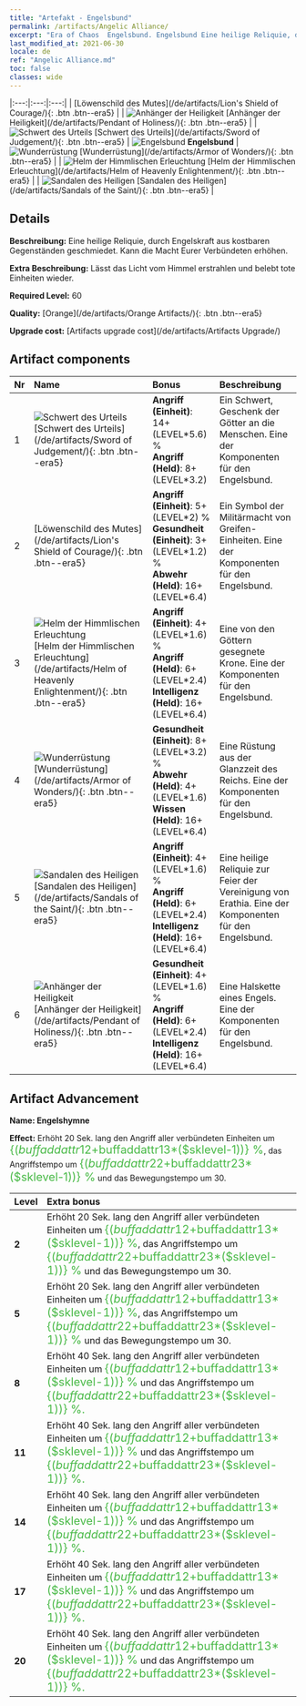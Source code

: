 ```yaml
---
title: "Artefakt - Engelsbund"
permalink: /artifacts/Angelic Alliance/
excerpt: "Era of Chaos  Engelsbund. Engelsbund Eine heilige Reliquie, durch Engelskraft aus kostbaren Gegenständen geschmiedet. Kann die Macht Eurer Verbündeten erhöhen."
last_modified_at: 2021-06-30
locale: de
ref: "Angelic Alliance.md"
toc: false
classes: wide
---
```


  |:---:|:---:|:---:| 
  |  [Löwenschild des Mutes](/de/artifacts/Lion's Shield of Courage/){: .btn .btn--era5} |   | ![Anhänger der Heiligkeit](/images/t/artifact_40416.png) [Anhänger der Heiligkeit](/de/artifacts/Pendant of Holiness/){: .btn .btn--era5} | 
  | ![Schwert des Urteils](/images/t/artifact_40411.png) [Schwert des Urteils](/de/artifacts/Sword of Judgement/){: .btn .btn--era5} | ![Engelsbund](/images/t/icon_artifact_41.png) **Engelsbund** | ![Wunderrüstung](/images/t/artifact_40414.png) [Wunderrüstung](/de/artifacts/Armor of Wonders/){: .btn .btn--era5} | 
  | ![Helm der Himmlischen Erleuchtung](/images/t/artifact_40413.png) [Helm der Himmlischen Erleuchtung](/de/artifacts/Helm of Heavenly Enlightenment/){: .btn .btn--era5} |   | ![Sandalen des Heiligen](/images/t/artifact_40415.png) [Sandalen des Heiligen](/de/artifacts/Sandals of the Saint/){: .btn .btn--era5} | 


## Details

 **Beschreibung:** Eine heilige Reliquie, durch Engelskraft aus kostbaren Gegenständen geschmiedet. Kann die Macht Eurer Verbündeten erhöhen.

 **Extra Beschreibung:** Lässt das Licht vom Himmel erstrahlen und belebt tote Einheiten wieder.

 **Required Level:** 60

 **Quality:** [Orange](/de/artifacts/Orange Artifacts/){: .btn .btn--era5}

 **Upgrade cost:** [Artifacts upgrade cost](/de/artifacts/Artifacts Upgrade/)



## Artifact components

  | Nr |    Name    |   Bonus | Beschreibung | 
  |:---|:-----------|:--------|:------------| 
  | 1 | ![Schwert des Urteils](/images/t/artifact_40411.png) [Schwert des Urteils](/de/artifacts/Sword of Judgement/){: .btn .btn--era5} | **Angriff (Einheit)**: 14+(LEVEL\*5.6) %<br/>**Angriff (Held)**: 8+(LEVEL\*3.2) | Ein Schwert, Geschenk der Götter an die Menschen. Eine der Komponenten für den Engelsbund. | 
  | 2 | [Löwenschild des Mutes](/de/artifacts/Lion's Shield of Courage/){: .btn .btn--era5} | **Angriff (Einheit)**: 5+(LEVEL\*2) %<br/>**Gesundheit (Einheit)**: 3+(LEVEL\*1.2) %<br/>**Abwehr (Held)**: 16+(LEVEL\*6.4) | Ein Symbol der Militärmacht von Greifen-Einheiten. Eine der Komponenten für den Engelsbund. | 
  | 3 | ![Helm der Himmlischen Erleuchtung](/images/t/artifact_40413.png) [Helm der Himmlischen Erleuchtung](/de/artifacts/Helm of Heavenly Enlightenment/){: .btn .btn--era5} | **Angriff (Einheit)**: 4+(LEVEL\*1.6) %<br/>**Angriff (Held)**: 6+(LEVEL\*2.4)<br/>**Intelligenz (Held)**: 16+(LEVEL\*6.4) | Eine von den Göttern gesegnete Krone. Eine der Komponenten für den Engelsbund. | 
  | 4 | ![Wunderrüstung](/images/t/artifact_40414.png) [Wunderrüstung](/de/artifacts/Armor of Wonders/){: .btn .btn--era5} | **Gesundheit (Einheit)**: 8+(LEVEL\*3.2) %<br/>**Abwehr (Held)**: 4+(LEVEL\*1.6)<br/>**Wissen (Held)**: 16+(LEVEL\*6.4) | Eine Rüstung aus der Glanzzeit des Reichs. Eine der Komponenten für den Engelsbund. | 
  | 5 | ![Sandalen des Heiligen](/images/t/artifact_40415.png) [Sandalen des Heiligen](/de/artifacts/Sandals of the Saint/){: .btn .btn--era5} | **Angriff (Einheit)**: 4+(LEVEL\*1.6) %<br/>**Angriff (Held)**: 6+(LEVEL\*2.4)<br/>**Intelligenz (Held)**: 16+(LEVEL\*6.4) | Eine heilige Reliquie zur Feier der Vereinigung von Erathia. Eine der Komponenten für den Engelsbund. | 
  | 6 | ![Anhänger der Heiligkeit](/images/t/artifact_40416.png) [Anhänger der Heiligkeit](/de/artifacts/Pendant of Holiness/){: .btn .btn--era5} | **Gesundheit (Einheit)**: 4+(LEVEL\*1.6) %<br/>**Angriff (Held)**: 6+(LEVEL\*2.4)<br/>**Intelligenz (Held)**: 16+(LEVEL\*6.4) | Eine Halskette eines Engels. Eine der Komponenten für den Engelsbund. | 


## Artifact Advancement

 **Name: Engelshymne**

 **Effect:** Erhöht 20 Sek. lang den Angriff aller verbündeten Einheiten um <span style="color: #48b946;font-size:20px">{($buffaddattr12+$buffaddattr13*($sklevel-1))} %</span>, das Angriffstempo um <span style="color: #48b946;font-size:20px">{($buffaddattr22+$buffaddattr23*($sklevel-1))} %</span> und das Bewegungstempo um 30.

  |  Level  |    Extra bonus  | 
  |:--------|:----------------| 
  | **2** | Erhöht 20 Sek. lang den Angriff aller verbündeten Einheiten um <span style="color: #48b946;font-size:20px">{($buffaddattr12+$buffaddattr13*($sklevel-1))} %</span>, das Angriffstempo um <span style="color: #48b946;font-size:20px">{($buffaddattr22+$buffaddattr23*($sklevel-1))} %</span> und das Bewegungstempo um 30. | 
  | **5** | Erhöht 20 Sek. lang den Angriff aller verbündeten Einheiten um <span style="color: #48b946;font-size:20px">{($buffaddattr12+$buffaddattr13*($sklevel-1))} %</span>, das Angriffstempo um <span style="color: #48b946;font-size:20px">{($buffaddattr22+$buffaddattr23*($sklevel-1))} %</span> und das Bewegungstempo um 30. | 
  | **8** | Erhöht 40 Sek. lang den Angriff aller verbündeten Einheiten um <span style="color: #48b946;font-size:20px">{($buffaddattr12+$buffaddattr13*($sklevel-1))} %</span> und das Angriffstempo um <span style="color: #48b946;font-size:20px">{($buffaddattr22+$buffaddattr23*($sklevel-1))} %.</span> | 
  | **11** | Erhöht 40 Sek. lang den Angriff aller verbündeten Einheiten um <span style="color: #48b946;font-size:20px">{($buffaddattr12+$buffaddattr13*($sklevel-1))} %</span> und das Angriffstempo um <span style="color: #48b946;font-size:20px">{($buffaddattr22+$buffaddattr23*($sklevel-1))} %.</span> | 
  | **14** | Erhöht 40 Sek. lang den Angriff aller verbündeten Einheiten um <span style="color: #48b946;font-size:20px">{($buffaddattr12+$buffaddattr13*($sklevel-1))} %</span> und das Angriffstempo um <span style="color: #48b946;font-size:20px">{($buffaddattr22+$buffaddattr23*($sklevel-1))} %.</span> | 
  | **17** | Erhöht 40 Sek. lang den Angriff aller verbündeten Einheiten um <span style="color: #48b946;font-size:20px">{($buffaddattr12+$buffaddattr13*($sklevel-1))} %</span> und das Angriffstempo um <span style="color: #48b946;font-size:20px">{($buffaddattr22+$buffaddattr23*($sklevel-1))} %.</span> | 
  | **20** | Erhöht 40 Sek. lang den Angriff aller verbündeten Einheiten um <span style="color: #48b946;font-size:20px">{($buffaddattr12+$buffaddattr13*($sklevel-1))} %</span> und das Angriffstempo um <span style="color: #48b946;font-size:20px">{($buffaddattr22+$buffaddattr23*($sklevel-1))} %.</span> | 
